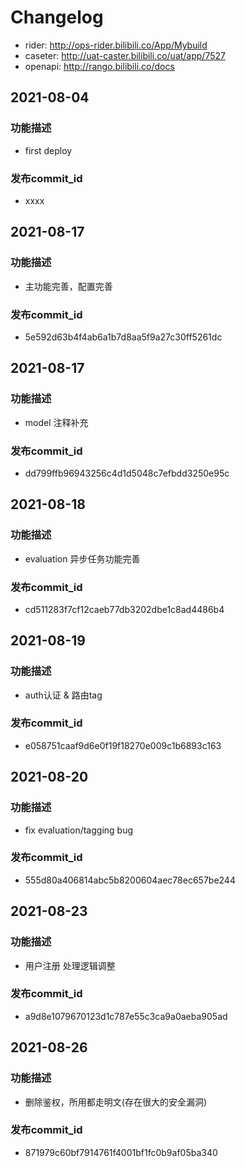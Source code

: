 # Changelog
- rider: http://ops-rider.bilibili.co/App/Mybuild
- caseter: http://uat-caster.bilibili.co/uat/app/7527
- openapi: http://rango.bilibili.co/docs

## 2021-08-04
### 功能描述
- first deploy

### 发布commit_id
- xxxx

## 2021-08-17
### 功能描述
- 主功能完善，配置完善

### 发布commit_id
- 5e592d63b4f4ab6a1b7d8aa5f9a27c30ff5261dc

## 2021-08-17
### 功能描述
- model 注释补充

### 发布commit_id
- dd799ffb96943256c4d1d5048c7efbdd3250e95c

## 2021-08-18
### 功能描述
- evaluation 异步任务功能完善

### 发布commit_id
- cd511283f7cf12caeb77db3202dbe1c8ad4486b4

## 2021-08-19
### 功能描述
- auth认证 & 路由tag

### 发布commit_id
- e058751caaf9d6e0f19f18270e009c1b6893c163

## 2021-08-20
### 功能描述
- fix evaluation/tagging bug

### 发布commit_id
-  555d80a406814abc5b8200604aec78ec657be244

## 2021-08-23
### 功能描述
- 用户注册 处理逻辑调整

### 发布commit_id
-  a9d8e1079670123d1c787e55c3ca9a0aeba905ad

## 2021-08-26
### 功能描述
- 删除鉴权，所用都走明文(存在很大的安全漏洞)

### 发布commit_id
-  871979c60bf7914761f4001bf1fc0b9af05ba340

